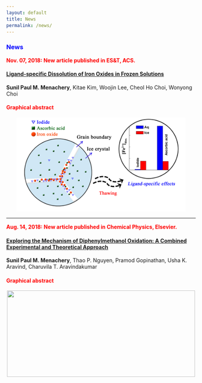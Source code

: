 ```yaml
---
layout: default
title: News
permalink: /news/
---
```


<style>
    tab1 { padding-left: 4em; }
</style>

<h3 style="color: blue; text-align: left;">News</h3>

<p style="color: red; text-align: left;"><strong>Nov. 07, 2018: New article published in ES&T, ACS.</strong></p>

<h4><a href="https://pubs.acs.org/doi/10.1021/acs.est.8b04484" target="_blank">Ligand-specific Dissolution of Iron Oxides in Frozen Solutions</a></h4>

<p><strong>Sunil Paul M. Menachery</strong>, Kitae Kim, Woojin Lee, Cheol Ho Choi, Wonyong Choi</p>

<h4 style="color: red; text-align: left;">Graphical abstract</h4>

<p style="color: blue; text-align: center;"><a href="https://github.com/sunilpaulmathew/sunilpaulmathew.github.io/blob/master/asset/pic011.jpg?raw=true" target="_blank"><img src="https://github.com/sunilpaulmathew/sunilpaulmathew.github.io/blob/master/asset/pic011.jpg?raw=true" alt="" width="450" height="250" /></a></p>

<hr>

<p style="color: red; text-align: left;"><strong>Aug. 14, 2018: New article published in Chemical Physics, Elsevier.</strong></p>

<h4><a href="https://www.sciencedirect.com/science/article/pii/S0301010418306980" target="_blank">Exploring the Mechanism of Diphenylmethanol Oxidation: A Combined Experimental and Theoretical Approach</a></h4>

<p><strong>Sunil Paul M. Menachery</strong>, Thao P. Nguyen, Pramod Gopinathan, Usha K. Aravind, Charuvila T. Aravindakumar</p>

<h4 style="color: red; text-align: left;">Graphical abstract</h4>

<p style="color: blue; text-align: center;"><a href="https://ars.els-cdn.com/content/image/1-s2.0-S0301010418306980-ga1.jpg" target="_blank"><img src="https://ars.els-cdn.com/content/image/1-s2.0-S0301010418306980-ga1.jpg" alt="" width="500" height="230" /></a></p>
